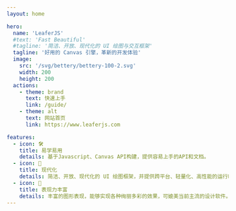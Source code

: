 ```yaml
---
layout: home

hero:
  name: 'LeaferJS'
  #text: 'Fast Beautiful'
  #tagline: '简洁、开放、现代化的 UI 绘图与交互框架'
  tagline: '好用的 Canvas 引擎，革新的开发体验'
  image:
    src: '/svg/bettery/bettery-100-2.svg'
    width: 200
    height: 200
  actions:
    - theme: brand
      text: 快速上手
      link: /guide/
    - theme: alt
      text: 网站首页
      link: https://www.leaferjs.com

features:
  - icon: 🛠
    title: 易学易用
    details: 基于Javascript、Canvas API构建，提供容易上手的API和文档。
  - icon: 🚀
    title: 现代化
    details: 简洁、开放、现代化的 UI 绘图框架，并提供跨平台、轻量化、高性能的运行时
  - icon: 📱
    title: 表现力丰富
    details: 丰富的图形表现，能够实现各种绚丽多彩的效果，可媲美当前主流的设计软件。
---
```

